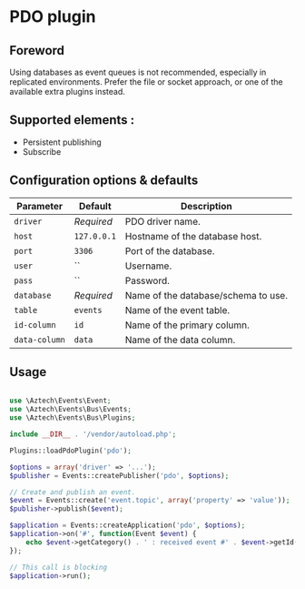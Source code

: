 # PDO plugin

## Foreword

Using databases as event queues is not recommended, especially in replicated environments. Prefer the file or socket approach, or one of the available extra plugins instead.

## Supported elements :

  * Persistent publishing
  * Subscribe

## Configuration options & defaults

| Parameter | Default | Description |
|--------------|-------------|-------------------------------------------------------------------------------------------|
| `driver` | *Required* | PDO driver name. |
| `host` | `127.0.0.1` | Hostname of the database host. |
| `port` | `3306` | Port of the database. |
| `user` | `` | Username. |
| `pass` | `` | Password. |
| `database` | *Required* | Name of the database/schema to use. |
| `table` | `events` | Name of the event table. |
| `id-column` | `id` | Name of the primary column. |
| `data-column` | `data` | Name of the data column. |

## Usage

```php

use \Aztech\Events\Event;
use \Aztech\Events\Bus\Events;
use \Aztech\Events\Bus\Plugins;

include __DIR__ . '/vendor/autoload.php';

Plugins::loadPdoPlugin('pdo');

$options = array('driver' => '...');
$publisher = Events::createPublisher('pdo', $options);

// Create and publish an event.
$event = Events::create('event.topic', array('property' => 'value'));
$publisher->publish($event);

$application = Events::createApplication('pdo', $options);
$application->on('#', function(Event $event) {
    echo $event->getCategory() . ' : received event #' . $event->getId();
});

// This call is blocking
$application->run();

```
